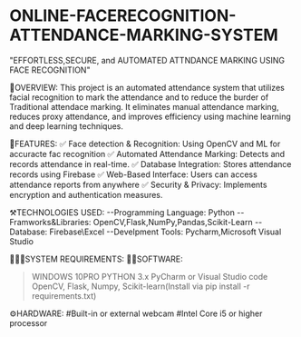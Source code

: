 # ONLINE-FACERECOGNITION-ATTENDANCE-MARKING-SYSTEM
"EFFORTLESS,SECURE, and AUTOMATED ATTNDANCE MARKING USING FACE RECOGNITION"

📌OVERVIEW:
          This project is an automated attendance system that utilizes facial recognition to mark the attendance and to reduce the burder of Traditional attendace marking. It eliminates manual attendance marking, reduces proxy attendance, and improves efficiency using machine learning and deep learning techniques.

🧰FEATURES:
✅  Face detection & Recognition: Using OpenCV and ML for accuracte fac recognition
✅  Automated Attendance Marking: Detects and records attendance in real-time.
✅  Database Integration:  Stores attendance records using Firebase
✅  Web-Based Interface:  Users can access attendance reports from anywhere
✅  Security & Privacy:  Implements encryption and authentication measures.

⚒️TECHNOLOGIES USED:
--Programming Language: Python
--Framworks&Libraries: OpenCV,Flask,NumPy,Pandas,Scikit-Learn
--Database: Firebase\Excel
--Develpment Tools: Pycharm,Microsoft Visual Studio

🧑🏽‍💻SYSTEM REQUIREMENTS:
👩‍💻SOFTWARE:
>WINDOWS 10PRO
>PYTHON 3.x
>PyCharm or Visual Studio code
>OpenCV, Flask, Numpy, Scikit-learn(Install via pip install -r requirements.txt)

⚙️HARDWARE:
#Built-in or external webcam
#Intel Core i5 or higher processor

